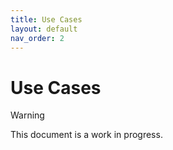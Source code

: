 ```yaml
---
title: Use Cases
layout: default
nav_order: 2
---
```


# Use Cases

> [!WARNING]
> This document is a work in progress.
